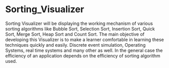 # Sorting_Visualizer
Sorting Visualizer will be displaying the working mechanism of various sorting algorithms like
Bubble Sort, Selection Sort, Insertion Sort, Quick Sort, Merge Sort, Heap Sort and Count Sort.
The main objective of developing this Visualizer is to make a learner comfortable in learning these techniques quickly and easily. 
Discrete event simulation, Operating Systems, real time systems and many other as well. 
In the general case the efficiency of an application depends on the efficiency of sorting algorithm used.
